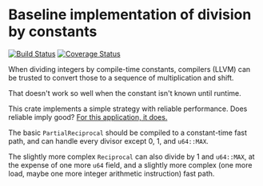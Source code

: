 Baseline implementation of division by constants
================================================
[![Build Status](https://app.travis-ci.com/pkhuong/reciprocal.svg?branch=main)](https://app.travis-ci.com/pkhuong/reciprocal) [![Coverage Status](https://coveralls.io/repos/github/pkhuong/reciprocal/badge.svg?branch=main)](https://coveralls.io/github/pkhuong/reciprocal?branch=main)

When dividing integers by compile-time constants, compilers (LLVM) can
be trusted to convert those to a sequence of multiplication and shift.

That doesn't work so well when the constant isn't known until runtime.

This crate implements a simple strategy with reliable performance.
Does reliable imply good?
[For this application, it does.](https://pvk.ca/Blog/2021/05/14/baseline-implementations-should-be-predictable/)

The basic `PartialReciprocal` should be compiled to a constant-time
fast path, and can handle every divisor except 0, 1, and `u64::MAX`.

The slightly more complex `Reciprocal` can also divide by 1 and
`u64::MAX`, at the expense of one more `u64` field, and a slightly
more complex (one more load, maybe one more integer arithmetic
instruction) fast path.
